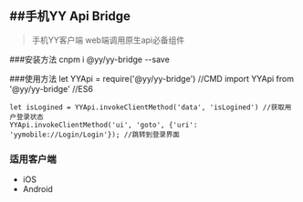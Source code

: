 ##手机YY Api Bridge
---
> 手机YY客户端 web端调用原生api必备组件

###安装方法
    cnpm i @yy/yy-bridge --save

###使用方法
    let YYApi = require('@yy/yy-bridge') //CMD
    import YYApi from '@yy/yy-bridge' //ES6
    
    let isLogined = YYApi.invokeClientMethod('data', 'isLogined') //获取用户登录状态
    YYApi.invokeClientMethod('ui', 'goto', {'uri': 'yymobile://Login/Login'}); //跳转到登录界面
    
### 适用客户端
* iOS
* Android


